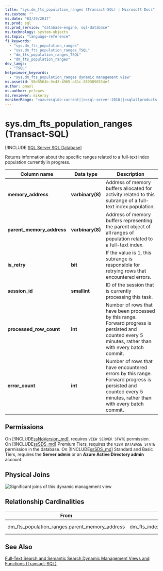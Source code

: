 ```yaml
---
title: "sys.dm_fts_population_ranges (Transact-SQL) | Microsoft Docs"
ms.custom: ""
ms.date: "03/29/2017"
ms.prod: sql
ms.prod_service: "database-engine, sql-database"
ms.technology: system-objects
ms.topic: "language-reference"
f1_keywords: 
  - "sys.dm_fts_population_ranges"
  - "sys.dm_fts_population_ranges_TSQL"
  - "dm_fts_population_ranges_TSQL"
  - "dm_fts_population_ranges"
dev_langs: 
  - "TSQL"
helpviewer_keywords: 
  - "sys.dm_fts_population_ranges dynamic management view"
ms.assetid: 58d8564b-9c43-4965-a31c-2893890334ef
author: pmasl 
ms.author: pelopes
ms.reviewer: mikeray
monikerRange: "=azuresqldb-current||>=sql-server-2016||=sqlallproducts-allversions||>=sql-server-linux-2017||=azuresqldb-mi-current"
---
```

# sys.dm_fts_population_ranges (Transact-SQL)
[!INCLUDE [SQL Server SQL Database](../../includes/applies-to-version/sql-asdb.md)]

  Returns information about the specific ranges related to a full-text index population currently in progress.  
   
|Column name|Data type|Description|  
|-----------------|---------------|-----------------|  
|**memory_address**|**varbinary(8)**|Address of memory buffers allocated for activity related to this subrange of a full-text index population.|  
|**parent_memory_address**|**varbinary(8)**|Address of memory buffers representing the parent object of all ranges of population related to a full-text index.|  
|**is_retry**|**bit**|If the value is 1, this subrange is responsible for retrying rows that encountered errors.|  
|**session_id**|**smallint**|ID of the session that is currently processing this task.|  
|**processed_row_count**|**int**|Number of rows that have been processed by this range. Forward progress is persisted and counted every 5 minutes, rather than with every batch commit.|  
|**error_count**|**int**|Number of rows that have encountered errors by this range. Forward progress is persisted and counted every 5 minutes, rather than with every batch commit.|  
  
## Permissions  

On [!INCLUDE[ssNoVersion_md](../../includes/ssnoversion-md.md)], requires `VIEW SERVER STATE` permission.   
On [!INCLUDE[ssSDS_md](../../includes/sssds-md.md)] Premium Tiers, requires the `VIEW DATABASE STATE` permission in the database. On [!INCLUDE[ssSDS_md](../../includes/sssds-md.md)] Standard and Basic Tiers, requires the  **Server admin** or an **Azure Active Directory admin** account.   
 
## Physical Joins  
 ![Significant joins of this dynamic management view](../../relational-databases/system-dynamic-management-views/media/join-dm-fts-population-ranges-1.gif "Significant joins of this dynamic management view")  
  
## Relationship Cardinalities  
  
|From|To|Relationship|  
|----------|--------|------------------|  
|dm_fts_population_ranges.parent_memory_address|dm_fts_index_population.memory_address|Many-to-one|  
  
## See Also  
  [Full-Text Search and Semantic Search Dynamic Management Views and Functions &#40;Transact-SQL&#41;](../../relational-databases/system-dynamic-management-views/full-text-and-semantic-search-dynamic-management-views-functions.md)  
  
  

